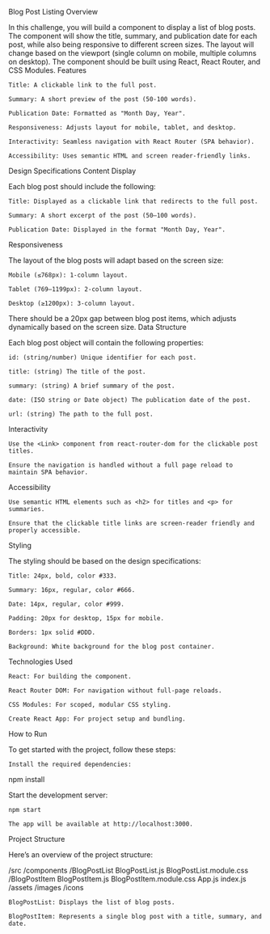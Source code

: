 Blog Post Listing
Overview

In this challenge, you will build a component to display a list of blog posts. The component will show the title, summary, and publication date for each post, while also being responsive to different screen sizes. The layout will change based on the viewport (single column on mobile, multiple columns on desktop). The component should be built using React, React Router, and CSS Modules.
Features

    Title: A clickable link to the full post.

    Summary: A short preview of the post (50-100 words).

    Publication Date: Formatted as "Month Day, Year".

    Responsiveness: Adjusts layout for mobile, tablet, and desktop.

    Interactivity: Seamless navigation with React Router (SPA behavior).

    Accessibility: Uses semantic HTML and screen reader-friendly links.

Design Specifications
Content Display

Each blog post should include the following:

    Title: Displayed as a clickable link that redirects to the full post.

    Summary: A short excerpt of the post (50–100 words).

    Publication Date: Displayed in the format "Month Day, Year".

Responsiveness

The layout of the blog posts will adapt based on the screen size:

    Mobile (≤768px): 1-column layout.

    Tablet (769–1199px): 2-column layout.

    Desktop (≥1200px): 3-column layout.

There should be a 20px gap between blog post items, which adjusts dynamically based on the screen size.
Data Structure

Each blog post object will contain the following properties:

    id: (string/number) Unique identifier for each post.

    title: (string) The title of the post.

    summary: (string) A brief summary of the post.

    date: (ISO string or Date object) The publication date of the post.

    url: (string) The path to the full post.

Interactivity

    Use the <Link> component from react-router-dom for the clickable post titles.

    Ensure the navigation is handled without a full page reload to maintain SPA behavior.

Accessibility

    Use semantic HTML elements such as <h2> for titles and <p> for summaries.

    Ensure that the clickable title links are screen-reader friendly and properly accessible.

Styling

The styling should be based on the design specifications:

    Title: 24px, bold, color #333.

    Summary: 16px, regular, color #666.

    Date: 14px, regular, color #999.

    Padding: 20px for desktop, 15px for mobile.

    Borders: 1px solid #DDD.

    Background: White background for the blog post container.

Technologies Used

    React: For building the component.

    React Router DOM: For navigation without full-page reloads.

    CSS Modules: For scoped, modular CSS styling.

    Create React App: For project setup and bundling.

How to Run

To get started with the project, follow these steps:

    Install the required dependencies:

npm install

Start the development server:

    npm start

    The app will be available at http://localhost:3000.

Project Structure

Here’s an overview of the project structure:

/src
  /components
    /BlogPostList
      BlogPostList.js
      BlogPostList.module.css
    /BlogPostItem
      BlogPostItem.js
      BlogPostItem.module.css
  App.js
  index.js
  /assets
    /images
    /icons

    BlogPostList: Displays the list of blog posts.

    BlogPostItem: Represents a single blog post with a title, summary, and date.